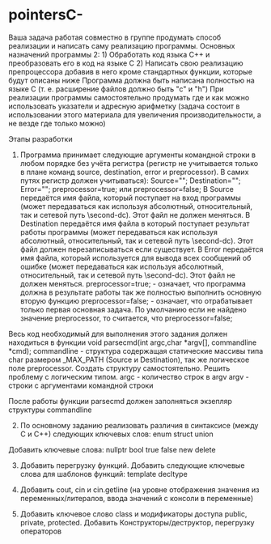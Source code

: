 # pointersC-
Ваша задача работая совместно в группе продумать способ реализации и написать саму реализацию программы.
Основных назначений программы 2:
	1) Обработать код языка С++ и преобразовать его в код на языке С
	2) Написать свою реализацию препроцессора добавив в него кроме стандартных функции, которые будут описаны ниже
Программа должна быть написана полностью на языке С (т. е. расширение файлов должно быть "с" и "h")
При реализации программы самостоятельно продумать где и как можно использовать указатели и адресную арифметку (задача состоит в использовании этого материала для увеличения производительности, а не везде где только можно)



Этапы разработки
1) Программа принимает следующие аргументы командной строки в любом порядке без учёта регистра (регистр не учитывается только в плане команд source, destination, error и preprocessor). В самих путях регистр должен учитываться):
	Source="";
	Destination="";
	Error="";
	preprocessor=true;	или	preprocessor=false;
В Source передаётся имя файла, который поступает на вход программы (может передаваться как используя абсолютный, относительный, так и сетевой путь \\second-dc). Этот файл не должен меняться.
В Destination передаётся имя файла в который поступает результат работы программы (может передаваться как используя абсолютный, относительный, так и сетевой путь \\second-dc). Этот файл должен перезаписываться если существует.
В Error передаётся имя файла, который используется для вывода всех сообщений об ошибке (может передаваться как используя абсолютный, относительный, так и сетевой путь \\second-dc). Этот файл не должен меняться.
preprocessor=true; - означает, что программа должна в результате работы так же полностью выполнить основную вторую функцию
preprocessor=false; - означает, что отрабатывает только первая основная задача. По умолчанию если не найдено значение preprocessor, то считается, что preprocessor=false;

Весь код необходимый для выполнения этого задания должен находиться в функции void parsecmd(int argc,char *argv[], commandline *cmd);
commandline - структура содержащая статические массивы типа char размером _MAX_PATH (Source и Destination), так же логическое поле preprocessor. Создать структуру самостоятельно. Решить проблему с логическим типом.
argc - количество строк в argv
argv - строки с аргументами командной строки

После работы функции parsecmd должен заполняться экзепляр структуры commandline

2) По основному заданию реализовать различия в синтаксисе (между С и С++) следующих ключевых слов:
	enum
	struct
	union

Добавить ключевые слова:
	nullptr
	bool
	true
	false
	new
	delete

3) Добавить перегрузку функций. Добавить следующие ключевые слова для шаблонов функций:
	template
	decltype

4) Добавить cout, cin и cin.getline (на уровне отображения значения из переменных/литералов, ввода значений с консоли в переменные)

5) Добавить ключевое слово class и модификаторы доступа public, private, protected. Добавить Конструкторы/деструктор, перегрузку операторов
